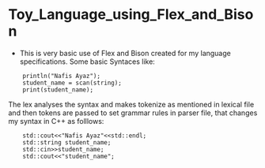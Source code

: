 # Toy_Language_using_Flex_and_Bison

- This is very basic use of Flex and Bison created for my language specifications. Some basic Syntaces like:
```
    println("Nafis Ayaz");
    student_name = scan(string);
    print(student_name);
```
The lex analyses the syntax and makes tokenize as mentioned in lexical file and then tokens are passed to set grammar rules
in parser file, that changes my syntax in C++ as folllows:

```
    std::cout<<"Nafis Ayaz"<<std::endl;
    std::string student_name;
    std::cin>>student_name;
    std::cout<<"student_name";
```





